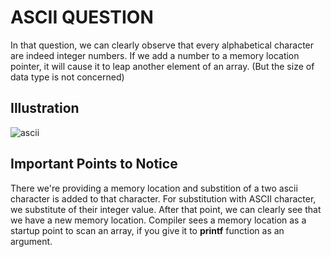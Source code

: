 # ASCII QUESTION
In that question, we can clearly observe that every alphabetical character are indeed integer numbers.
If we add a number to a memory location pointer, it will cause it to leap another element of an array. (But the size of data type is not concerned)

## Illustration
![ascii](https://user-images.githubusercontent.com/89015461/192983005-06e2d7b2-b669-48a1-a517-184c402713d8.png)

## Important Points to Notice
There we're providing a memory location and substition of a two ascii character is added to that character. For substitution with ASCII character, we substitute of their integer value.
After that point, we can clearly see that we have a new memory location.
Compiler sees a memory location as a startup point to scan an array, if you give it to __printf__ function as an argument.
